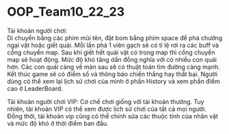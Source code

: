 # OOP_Team10_22_23
Tài khoản người chơi:  
  Di chuyển bằng các phim mũi tên, đặt bom bằng phím space để phá chướng ngại vật hoặc giết quái. 
  Mỗi lần phá 1 viên gạch sẽ có tỉ lệ rơi ra các buff và cổng chuyển map. 
  Sau khi giết hết quái vật có trong map thì cổng chuyển map sẽ hoạt động. 
  Mức độ khó tăng dần đồng nghĩa với có nhiều con quái hơn. 
  Các con quái càng về màn sau sẽ có thuật toán tìm đường càng mạnh. 
  Kết thúc game sẽ có điểm số và thông báo chiến thắng hay thất bại. 
  Người dùng có thể xem lại lịch sử chơi của mình ở phần History và xem phần điểm cao ở LeaderBoard.

Tài khoản người chơi VIP: 
  Cơ chế chơi giống với tài khoản thường. 
  Tuy nhiên, tài khoản VIP có thể xem được lịch sử chơi của tất cả mọi người. 
  Đồng thời, tài khoản vip cũng có thể chính sửa các thuộc tính của nhân vật và mức độ khó ở thời điểm ban đầu.
